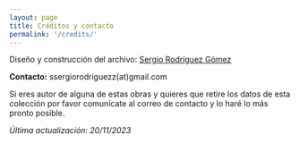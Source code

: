 ```yaml
---
layout: page
title: Créditos y contacto
permalink: '/credits/'
---
```


Diseño y construcción del archivo: <a href="srsergiorodriguez.github.io" target="_blank">Sergio Rodríguez Gómez</a>

**Contacto:**
ssergiorodriguezz(at)gmail.com

Si eres autor de alguna de estas obras y quieres que retire los datos de esta colección por favor comunícate al correo de contacto y lo haré lo más pronto posible.

*Última actualización: 20/11/2023*